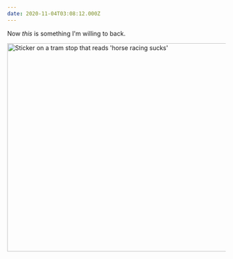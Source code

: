 ```yaml
---
date: 2020-11-04T03:08:12.000Z
---
```


Now _this_ is something I'm willing to back.

<img src="/assets/notes/horse-racing-sucks.jpg" srcset="/assets/notes/horse-racing-sucks@2x.jpg 2x" alt="Sticker on a tram stop that reads 'horse racing sucks'" width="640" height="480">
